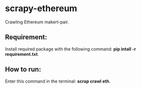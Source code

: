 # scrapy-ethereum
Crawling Ethereum makert-pair.
## Requirement:
Install required package with the following command: **pip intall -r requirement.txt**.
## How to run:
Enter this command in the terminal: **scrap crawl eth**.
